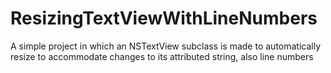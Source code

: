 # ResizingTextViewWithLineNumbers
A simple project in which an NSTextView subclass is made to automatically resize to accommodate changes to its attributed string, also line numbers

